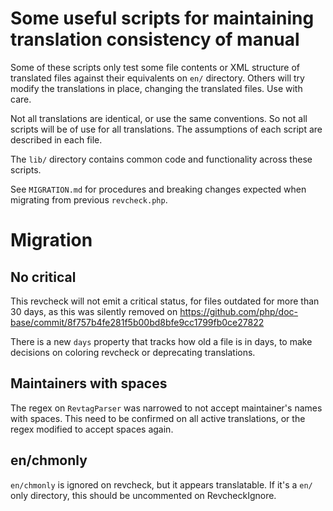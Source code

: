 # Some useful scripts for maintaining translation consistency of manual

Some of these scripts only test some file contents or XML structure
of translated files against their equivalents on `en/` directory.
Others will try modify the translations in place, changing the
translated files. Use with care.

Not all translations are identical, or use the same conventions.
So not all scripts will be of use for all translations. The
assumptions of each script are described in each file.

The `lib/` directory contains common code and functionality
across these scripts.

See `MIGRATION.md` for procedures and breaking changes expected
when migrating from previous `revcheck.php`.

# Migration

## No critical

This revcheck will not emit a critical status, for files outdated for more
than 30 days, as this was silently removed on
<https://github.com/php/doc-base/commit/8f757b4fe281f5b00bd8bfe9cc1799fb0ce27822>

There is a new `days` property that tracks how old a file is in days, to make
decisions on coloring revcheck or deprecating translations.

## Maintainers with spaces

The regex on `RevtagParser` was narrowed to not accept maintainer's names
with spaces. This need to be confirmed on all active translations, or
the regex modified to accept spaces again.

## en/chmonly

`en/chmonly` is ignored on revcheck, but it appears translatable. If it's a
`en/` only directory, this should be uncommented on RevcheckIgnore.
